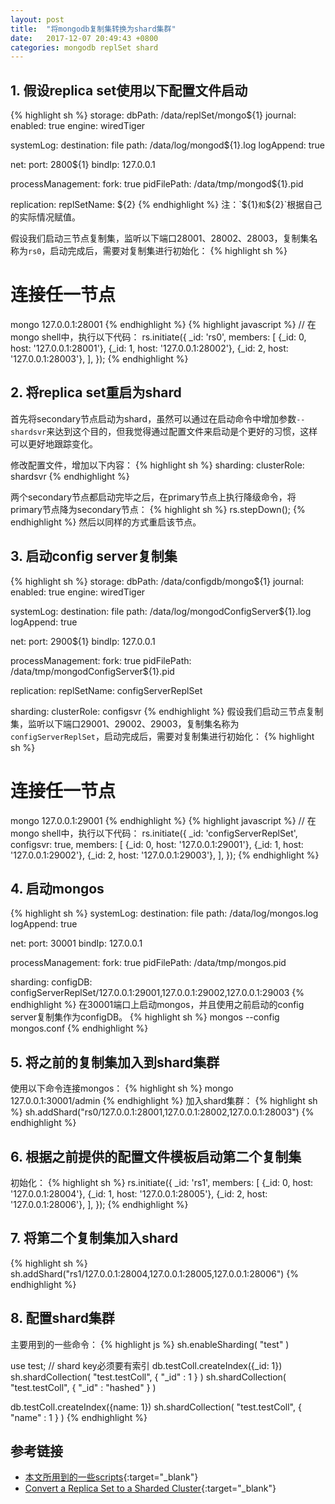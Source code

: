 ```yaml
---
layout: post
title:  "将mongodb复制集转换为shard集群"
date:   2017-12-07 20:49:43 +0800
categories: mongodb replSet shard
---
```


## 1. 假设replica set使用以下配置文件启动
{% highlight sh %}
storage:
  dbPath: /data/replSet/mongo${1}
  journal:
    enabled: true
  engine: wiredTiger

systemLog:
  destination: file
  path: /data/log/mongod${1}.log
  logAppend: true

net:
  port: 2800${1}
  bindIp: 127.0.0.1

processManagement:
  fork: true
  pidFilePath: /data/tmp/mongod${1}.pid

replication:
  replSetName: ${2}
{% endhighlight %}
注：`${1}`和`${2}`根据自己的实际情况赋值。

假设我们启动三节点复制集，监听以下端口28001、28002、28003，复制集名称为`rs0`，启动完成后，需要对复制集进行初始化：
{% highlight sh %}
# 连接任一节点
mongo 127.0.0.1:28001
{% endhighlight %}
{% highlight javascript %}
// 在mongo shell中，执行以下代码：
rs.initiate({
  _id: 'rs0',
  members: [
    {_id: 0, host: '127.0.0.1:28001'},
    {_id: 1, host: '127.0.0.1:28002'},
    {_id: 2, host: '127.0.0.1:28003'},
  ],
});
{% endhighlight %}

## 2. 将replica set重启为shard
首先将secondary节点启动为shard，虽然可以通过在启动命令中增加参数`--shardsvr`来达到这个目的，但我觉得通过配置文件来启动是个更好的习惯，这样可以更好地跟踪变化。

修改配置文件，增加以下内容：
{% highlight sh %}
sharding:
  clusterRole: shardsvr
{% endhighlight %}

两个secondary节点都启动完毕之后，在primary节点上执行降级命令，将primary节点降为secondary节点：
{% highlight sh %}
rs.stepDown();
{% endhighlight %}
然后以同样的方式重启该节点。

## 3. 启动config server复制集
{% highlight sh %}
storage:
  dbPath: /data/configdb/mongo${1}
  journal:
    enabled: true
  engine: wiredTiger

systemLog:
  destination: file
  path: /data/log/mongodConfigServer${1}.log
  logAppend: true

net:
  port: 2900${1}
  bindIp: 127.0.0.1

processManagement:
  fork: true
  pidFilePath: /data/tmp/mongodConfigServer${1}.pid

replication:
  replSetName: configServerReplSet

sharding:
  clusterRole: configsvr
{% endhighlight %}
假设我们启动三节点复制集，监听以下端口29001、29002、29003，复制集名称为`configServerReplSet`，启动完成后，需要对复制集进行初始化：
{% highlight sh %}
# 连接任一节点
mongo 127.0.0.1:29001
{% endhighlight %}
{% highlight javascript %}
// 在mongo shell中，执行以下代码：
rs.initiate({
  _id: 'configServerReplSet',
  configsvr: true,
  members: [
    {_id: 0, host: '127.0.0.1:29001'},
    {_id: 1, host: '127.0.0.1:29002'},
    {_id: 2, host: '127.0.0.1:29003'},
  ],
});
{% endhighlight %}

## 4. 启动mongos
{% highlight sh %}
systemLog:
  destination: file
  path: /data/log/mongos.log
  logAppend: true

net:
  port: 30001
  bindIp: 127.0.0.1

processManagement:
  fork: true
  pidFilePath: /data/tmp/mongos.pid

sharding:
  configDB: configServerReplSet/127.0.0.1:29001,127.0.0.1:29002,127.0.0.1:29003
{% endhighlight %}
在30001端口上启动mongos，并且使用之前启动的config server复制集作为configDB。
{% highlight sh %}
mongos --config mongos.conf
{% endhighlight %}

## 5. 将之前的复制集加入到shard集群
使用以下命令连接mongos：
{% highlight sh %}
mongo 127.0.0.1:30001/admin
{% endhighlight %}
加入shard集群：
{% highlight sh %}
sh.addShard("rs0/127.0.0.1:28001,127.0.0.1:28002,127.0.0.1:28003")
{% endhighlight %}

## 6. 根据之前提供的配置文件模板启动第二个复制集
初始化：
{% highlight sh %}
rs.initiate({
  _id: 'rs1',
  members: [
    {_id: 0, host: '127.0.0.1:28004'},
    {_id: 1, host: '127.0.0.1:28005'},
    {_id: 2, host: '127.0.0.1:28006'},
  ],
});
{% endhighlight %}

## 7. 将第二个复制集加入shard
{% highlight sh %}
sh.addShard("rs1/127.0.0.1:28004,127.0.0.1:28005,127.0.0.1:28006")
{% endhighlight %}

## 8. 配置shard集群
主要用到的一些命令：
{% highlight js %}
sh.enableSharding( "test" )

use test;
// shard key必须要有索引
db.testColl.createIndex({_id: 1})
sh.shardCollection( "test.testColl", { "_id" : 1 } )
sh.shardCollection( "test.testColl", { "_id" : "hashed" } )

db.testColl.createIndex({name: 1})
sh.shardCollection( "test.testColl", { "name" : 1 } )
{% endhighlight %}

## 参考链接
* [本文所用到的一些scripts](https://github.com/lutaoact/script/tree/master/mongo){:target="_blank"}
* [Convert a Replica Set to a Sharded Cluster](https://docs.mongodb.com/manual/tutorial/convert-replica-set-to-replicated-shard-cluster/){:target="_blank"}
